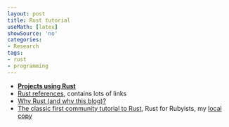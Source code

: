```yaml
---
layout: post
title: Rust tutorial
useMath: [latex]
showSource: 'no'
categories:
- Research
tags:
- rust
- programming
---
```



 - [**Projects using Rust**][3]
 - [Rust references][1], contains lots of links 
 - [Why Rust (and why this blog)?][2]
 - [The classic first community tutorial to Rust][4], Rust for Rubyists, my [local copy][5]
 







[5]: /pdf/programming/rust-for-rubyists-pdf.tgz
[4]: http://www.rustforrubyists.com/
[3]: http://rust-ci.org/projects/
[2]: http://matej-lach.me/why-rust-and-why-this-blog/
[1]: https://rust.zeef.com/harris.brakmic